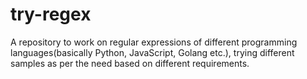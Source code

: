 # try-regex
A repository to work on regular expressions of different programming languages(basically Python, JavaScript, Golang etc.), trying different samples as per the need based on different requirements. 
